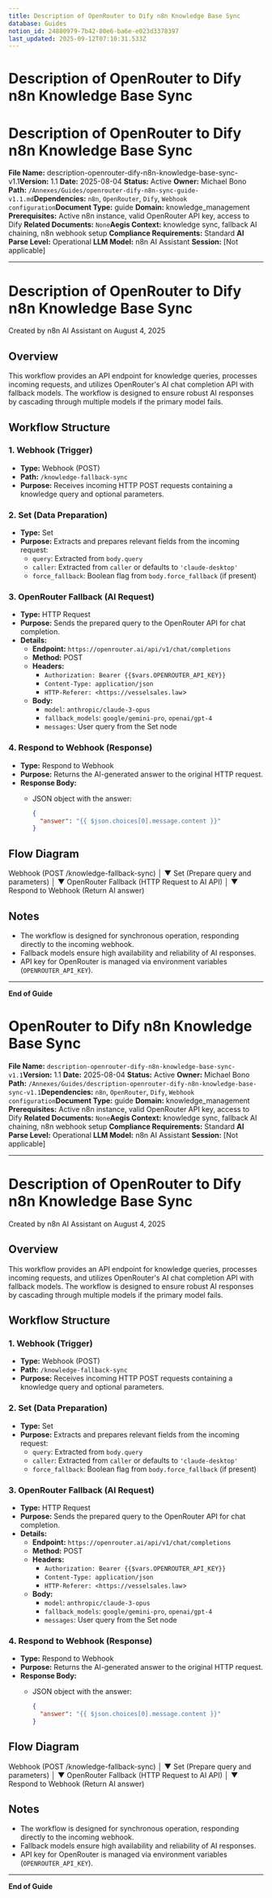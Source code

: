 ```yaml
---
title: Description of OpenRouter to Dify n8n Knowledge Base Sync
database: Guides
notion_id: 24880979-7b42-80e6-ba6e-e023d3378397
last_updated: 2025-09-12T07:10:31.533Z
---
```


# Description of OpenRouter to Dify n8n Knowledge Base Sync


# Description of OpenRouter to Dify n8n Knowledge Base Sync


**File Name:** description-openrouter-dify-n8n-knowledge-base-sync-v1.1**Version:** 1.1
**Date:** 2025-08-04
**Status:** Active
**Owner:** Michael Bono
**Path:** `/Annexes/Guides/openrouter-dify-n8n-sync-guide-v1.1.md`**Dependencies:** `n8n`, `OpenRouter`, `Dify`, `Webhook configuration`**Document Type:** guide
**Domain:** knowledge\_management
**Prerequisites:** Active n8n instance, valid OpenRouter API key, access to Dify
**Related Documents:** `None`**Aegis Context:** knowledge sync, fallback AI chaining, n8n webhook setup
**Compliance Requirements:** Standard
**AI Parse Level:** Operational
**LLM Model:** n8n AI Assistant
**Session:** \[Not applicable]


---


# Description of OpenRouter to Dify n8n Knowledge Base Sync


Created by n8n AI Assistant on August 4, 2025


## Overview


This workflow provides an API endpoint for knowledge queries, processes incoming requests, and utilizes OpenRouter's AI chat completion API with fallback models. The workflow is designed to ensure robust AI responses by cascading through multiple models if the primary model fails.


## Workflow Structure


### 1. Webhook (Trigger)

- **Type:** Webhook (POST)
- **Path:** `/knowledge-fallback-sync`
- **Purpose:** Receives incoming HTTP POST requests containing a knowledge query and optional parameters.

### 2. Set (Data Preparation)

- **Type:** Set
- **Purpose:** Extracts and prepares relevant fields from the incoming request:
    - `query`: Extracted from `body.query`
    - `caller`: Extracted from `caller` or defaults to `'claude-desktop'`
    - `force_fallback`: Boolean flag from `body.force_fallback` (if present)

### 3. OpenRouter Fallback (AI Request)

- **Type:** HTTP Request
- **Purpose:** Sends the prepared query to the OpenRouter API for chat completion.
- **Details:**
    - **Endpoint:** `https://openrouter.ai/api/v1/chat/completions`
    - **Method:** POST
    - **Headers:**
        - `Authorization: Bearer {{$vars.OPENROUTER_API_KEY}}`
        - `Content-Type: application/json`
        - `HTTP-Referer: <https://vesselsales.law`>
    - **Body:**
        - `model`: `anthropic/claude-3-opus`
        - `fallback_models`: `google/gemini-pro`, `openai/gpt-4`
        - `messages`: User query from the Set node

### 4. Respond to Webhook (Response)

- **Type:** Respond to Webhook
- **Purpose:** Returns the AI-generated answer to the original HTTP request.
- **Response Body:**
    - JSON object with the answer:

        ```json
        {
          "answer": "{{ $json.choices[0].message.content }}"
        }
        ```


## Flow Diagram


Webhook (POST /knowledge-fallback-sync)
│
▼
Set (Prepare query and parameters)
│
▼
OpenRouter Fallback (HTTP Request to AI API)
│
▼
Respond to Webhook (Return AI answer)


## Notes

- The workflow is designed for synchronous operation, responding directly to the incoming webhook.
- Fallback models ensure high availability and reliability of AI responses.
- API key for OpenRouter is managed via environment variables (`OPENROUTER_API_KEY`).

---


**End of Guide**


# OpenRouter to Dify n8n Knowledge Base Sync


**File Name:** `description-openrouter-dify-n8n-knowledge-base-sync-v1.1`**Version:** 1.1
**Date:** 2025-08-04
**Status:** Active
**Owner:** Michael Bono
**Path:** `/Annexes/Guides/description-openrouter-dify-n8n-knowledge-base-sync-v1.1`**Dependencies:** `n8n`, `OpenRouter`, `Dify`, `Webhook configuration`**Document Type:** guide
**Domain:** knowledge\_management
**Prerequisites:** Active n8n instance, valid OpenRouter API key, access to Dify
**Related Documents:** `None`**Aegis Context:** knowledge sync, fallback AI chaining, n8n webhook setup
**Compliance Requirements:** Standard
**AI Parse Level:** Operational
**LLM Model:** n8n AI Assistant
**Session:** \[Not applicable]


---


# Description of OpenRouter to Dify n8n Knowledge Base Sync


Created by n8n AI Assistant on August 4, 2025


## Overview


This workflow provides an API endpoint for knowledge queries, processes incoming requests, and utilizes OpenRouter's AI chat completion API with fallback models. The workflow is designed to ensure robust AI responses by cascading through multiple models if the primary model fails.


## Workflow Structure


### 1. Webhook (Trigger)

- **Type:** Webhook (POST)
- **Path:** `/knowledge-fallback-sync`
- **Purpose:** Receives incoming HTTP POST requests containing a knowledge query and optional parameters.

### 2. Set (Data Preparation)

- **Type:** Set
- **Purpose:** Extracts and prepares relevant fields from the incoming request:
    - `query`: Extracted from `body.query`
    - `caller`: Extracted from `caller` or defaults to `'claude-desktop'`
    - `force_fallback`: Boolean flag from `body.force_fallback` (if present)

### 3. OpenRouter Fallback (AI Request)

- **Type:** HTTP Request
- **Purpose:** Sends the prepared query to the OpenRouter API for chat completion.
- **Details:**
    - **Endpoint:** `https://openrouter.ai/api/v1/chat/completions`
    - **Method:** POST
    - **Headers:**
        - `Authorization: Bearer {{$vars.OPENROUTER_API_KEY}}`
        - `Content-Type: application/json`
        - `HTTP-Referer: <https://vesselsales.law`>
    - **Body:**
        - `model`: `anthropic/claude-3-opus`
        - `fallback_models`: `google/gemini-pro`, `openai/gpt-4`
        - `messages`: User query from the Set node

### 4. Respond to Webhook (Response)

- **Type:** Respond to Webhook
- **Purpose:** Returns the AI-generated answer to the original HTTP request.
- **Response Body:**
    - JSON object with the answer:

        ```json
        {
          "answer": "{{ $json.choices[0].message.content }}"
        }
        ```


## Flow Diagram


Webhook (POST /knowledge-fallback-sync)
│
▼
Set (Prepare query and parameters)
│
▼
OpenRouter Fallback (HTTP Request to AI API)
│
▼
Respond to Webhook (Return AI answer)


## Notes

- The workflow is designed for synchronous operation, responding directly to the incoming webhook.
- Fallback models ensure high availability and reliability of AI responses.
- API key for OpenRouter is managed via environment variables (`OPENROUTER_API_KEY`).

---


**End of Guide**

